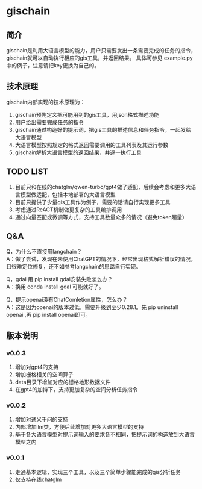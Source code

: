 # gischain

## 简介
gischain是利用大语言模型的能力，用户只需要发出一条需要完成的任务的指令，gischain就可以自动执行相应的gis工具，并返回结果。
具体可参见 example.py 中的例子，注意请把key更换为自己的。

## 技术原理
gischain内部实现的技术原理为：
1. gischain预先定义把可能用到的gis工具，用json格式描述功能
2. 用户给出需要完成任务的指令
3. gischain通过构造好的提示词，把gis工具的描述信息和任务指令，一起发给大语言模型
4. 大语言模型按照规定的格式返回需要调用的工具列表及其运行参数
5. gischain解析大语言模型的返回结果，并逐一执行工具

## TODO LIST
1. 目前只和在线的chatglm/qwen-turbo/gpt4做了适配，后续会考虑和更多大语言模型做适配，包括本地部署的大语言模型
2. 目前只提供了少量gis工具作为例子，需要的话请自行实现更多工具
3. 考虑通过ReACT机制做更复杂的工具编排调用
4. 通过向量匹配或微调等方式，支持工具数量众多的情况（避免token超量）

## Q&A
Q，为什么不直接用langchain？  
A：做了尝试，发现在未使用ChatGPT的情况下，经常出现格式解析错误的情况，且很难定位修复，还不如参考langchain的思路自行实现。

Q，gdal 用 pip install gdal安装失败怎么办？  
A：换用 conda install gdal 可能就好了。

Q，提示openai没有ChatComletion属性，怎么办？  
A：这是因为openai的版本过低，需要升级到至少0.28.1。先 pip uninstall openai ,再 pip install openai即可。

## 版本说明
### v0.0.3
1. 增加对gpt4的支持
2. 增加栅格相关的空间算子
3. data目录下增加对应的栅格地形数据文件
4. 在gpt4的加持下，支持更加复杂的空间分析任务指令

### v0.0.2
1. 增加对通义千问的支持
2. 内部增加llm类，方便后续增加对更多大语言模型的支持
3. 基于各大语言模型对提示词输入的要求各不相同，把提示词的构造放到大语言模型之内

### v0.0.1
1. 走通基本逻辑，实现三个工具，以及三个简单步骤能完成的gis分析任务
2. 仅支持在线chatglm